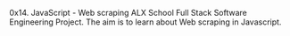 0x14. JavaScript - Web scraping
ALX School Full Stack Software Engineering Project. The aim is to learn about Web scraping in Javascript.
